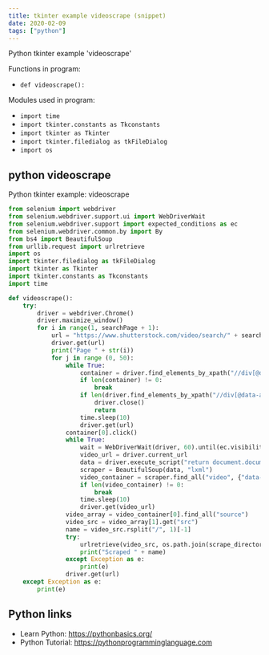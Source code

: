```yaml
---
title: tkinter example videoscrape (snippet)
date: 2020-02-09
tags: ["python"]
---
```

Python tkinter example 'videoscrape'

Functions in program: 
* `def videoscrape():`

Modules used in program: 
* `import time`
* `import tkinter.constants as Tkconstants`
* `import tkinter as Tkinter`
* `import tkinter.filedialog as tkFileDialog`
* `import os`

## python videoscrape

Python tkinter example: videoscrape

```python
from selenium import webdriver
from selenium.webdriver.support.ui import WebDriverWait
from selenium.webdriver.support import expected_conditions as ec
from selenium.webdriver.common.by import By
from bs4 import BeautifulSoup
from urllib.request import urlretrieve
import os
import tkinter.filedialog as tkFileDialog
import tkinter as Tkinter
import tkinter.constants as Tkconstants
import time

def videoscrape():
    try:
        driver = webdriver.Chrome()
        driver.maximize_window()
        for i in range(1, searchPage + 1):
            url = "https://www.shutterstock.com/video/search/" + searchTerm + "?page=" + str(i)
            driver.get(url)
            print("Page " + str(i))
            for j in range (0, 50):
                while True:
                    container = driver.find_elements_by_xpath("//div[@data-automation='VideoGrid_video_videoClipPreview_" + str(j) + "']")
                    if len(container) != 0:
                        break
                    if len(driver.find_elements_by_xpath("//div[@data-automation='VideoGrid_video_videoClipPreview_" + str(j + 1) + "']")) == 0 and i == searchPage:
                        driver.close()
                        return
                    time.sleep(10)
                    driver.get(url)
                container[0].click()
                while True:
                    wait = WebDriverWait(driver, 60).until(ec.visibility_of_element_located((By.XPATH, "//video[@data-automation='VideoPlayer_video_video']")))
                    video_url = driver.current_url
                    data = driver.execute_script("return document.documentElement.outerHTML")
                    scraper = BeautifulSoup(data, "lxml")
                    video_container = scraper.find_all("video", {"data-automation":"VideoPlayer_video_video"})
                    if len(video_container) != 0:
                        break
                    time.sleep(10)
                    driver.get(video_url)
                video_array = video_container[0].find_all("source")
                video_src = video_array[1].get("src")
                name = video_src.rsplit("/", 1)[-1]
                try:
                    urlretrieve(video_src, os.path.join(scrape_directory, os.path.basename(video_src)))
                    print("Scraped " + name)
                except Exception as e:
                    print(e)
                driver.get(url)
    except Exception as e:
        print(e)

```

## Python links

- Learn Python: https://pythonbasics.org/
- Python Tutorial: https://pythonprogramminglanguage.com
